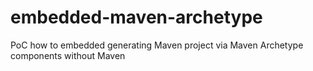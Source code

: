 # embedded-maven-archetype
PoC how to embedded generating Maven project via Maven Archetype components without Maven
